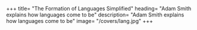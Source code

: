 +++
title=  "The Formation of Languages Simplified"
heading=  "Adam Smith explains how languages come to be"
description=  "Adam Smith explains how languages come to be"
image=  "/covers/lang.jpg"
+++
